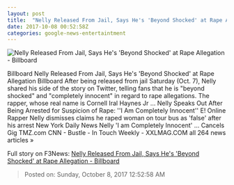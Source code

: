 ```yaml
---
layout: post
title:  "Nelly Released From Jail, Says He's 'Beyond Shocked' at Rape Allegation - Billboard"
date: 2017-10-08 00:52:58Z
categories: google-news-entertaintment
---
```


![Nelly Released From Jail, Says He's 'Beyond Shocked' at Rape Allegation - Billboard](http://www.billboard.com/files/media/nelly-undisputed-vid-still-feb-2017-billboard-1548.jpg)

Billboard Nelly Released From Jail, Says He's 'Beyond Shocked' at Rape Allegation Billboard After being released from jail Saturday (Oct. 7), Nelly shared his side of the story on Twitter, telling fans that he is "beyond shocked" and "completely innocent" in regard to rape allegations. The rapper, whose real name is Cornell Iral Haynes Jr ... Nelly Speaks Out After Being Arrested for Suspicion of Rape: ''I Am Completely Innocent'' E! Online Rapper Nelly dismisses claims he raped woman on tour bus as 'false' after his arrest New York Daily News Nelly 'I am Completely Innocent' ... Cancels Gig TMZ.com CNN - Bustle - In Touch Weekly - XXLMAG.COM all 264 news articles »


Full story on F3News: [Nelly Released From Jail, Says He's 'Beyond Shocked' at Rape Allegation - Billboard](http://www.f3nws.com/n/amg2ZE)

> Posted on: Sunday, October 8, 2017 12:52:58 AM
